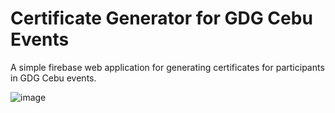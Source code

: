 # Certificate Generator for GDG Cebu Events

A simple firebase web application for generating certificates for participants in GDG Cebu events.

![image](image.png)
